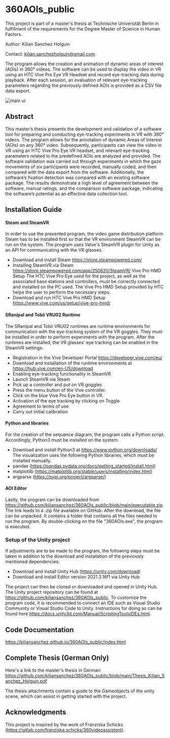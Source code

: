 # 360AOIs_public
This project is part of a master's thesis at Technische Universität Berlin in fulfillment of the requirements for the Degree Master of Science in Human Factors.

Author: Kilian Sanchez Holguin

Contact: kilian.sanchezholguin@gmail.com

The program allows the creation and animation of dynamic areas of interest (AOIs) in 360° videos. The software can be used to display the video in VR using an HTC Vive Pro Eye VR Headset and record eye-tracking data during playback. After each session, an evaluation of relevant eye-tracking parameters regarding the previously defined AOIs is provided as a CSV file data export.

![main ui](https://github.com/kiliansanchez/360AOIs_public/assets/18534327/f4423a5c-5f8e-493e-ae8c-092adfa3c261)

## Abstract
This master’s thesis presents the development and validation of a software tool for preparing
and conducting eye-tracking experiments in VR with 360° videos. The program allows for the annotation of dynamic Areas of Interest (AOIs) on any 360° video. Subsequently, participants can view the video in VR using an HTC Vive Pro Eye VR headset, and relevant eye-tracking parameters related to the predefined AOIs are analyzed and provided. The software validation was carried out through experiments in which the gaze movements of six participants were recorded, manually coded, and then compared with the data export from the software. Additionally, the software’s fixation detection was compared with an existing software package. The results demonstrate a high level of agreement between the software, manual ratings, and the comparison software package, indicating the software’s potential as an effective data collection tool.

## Installation Guide
#### Steam and SteamVR
In order to use the presented program, the video game distribution platform Steam has to be installed first so that the VR environment SteamVR can be run on the system. The program uses Valve's SteamVR plugin for Unity as an API for communicating with the VR glasses.
-	Download and install Steam https://store.steampowered.com/
-	Installing SteamVR via Steam https://store.steampowered.com/app/250820/SteamVR/
Vive Pro HMD Setup
The HTC Vive Pro Eye used for the project, as well as the associated base stations and controllers, must be correctly connected and installed on the PC used. The Vive Pro HMD Setup provided by HTC helps the user to perform the necessary steps.
-	Download and run HTC Vive Pro HMD Setup https://www.vive.com/us/setup/vive-pro-hmd/

#### SRanipal and Tobii VRU02 Runtime
The SRanipal and Tobii VRU02 runtimes are runtime environments for communication with the eye-tracking system of the VR goggles. They must be installed in order to perform experiments with the program. After the runtimes are installed, the VR glasses' eye tracking can be enabled in the SteamVR settings.
-	Registration in the Vive Developer Portal https://developer.vive.com/eu/
-	Download and installation of the runtime environments at https://hub.vive.com/en-US/download
-	Enabling eye-tracking functionality in SteamVR
-	Launch SteamVR via Steam
-	Pick up a controller and put on VR goggles
-	Press the menu button of the Vive controller.
-	Click on the blue Vive Pro Eye button in VR.
-	Activation of the eye tracking by clicking on Toggle
-	Agreement to terms of use
-	Carry out initial calibration
 
#### Python and libraries
For the creation of the sequence diagram, the program calls a Python script. Accordingly, Python3 must be installed on the system.
-	Download and install Python3 at https://www.python.org/downloads/
The visualization uses the following Python libraries, which must be installed manually.
-	pandas (https://pandas.pydata.org/docs/getting_started/install.html)
-	matplotlib (https://matplotlib.org/stable/users/installing/index.html)
-	argparse (https://pypi.org/project/argparse/)

#### AOI Editor
Lastly, the program can be downloaded from https://github.com/kiliansanchez/360AOIs_public/blob/main/executable.zip The link leads to a .zip file available on GitHub. After the download, the file can be unpacked. It contains a folder that contains all the files needed to run the program. By double-clicking on the file "360AOIs.exe", the program is executed.

### Setup of the Unity project
If adjustments are to be made to the program, the following steps must be taken in addition to the download and installation of the previously mentioned dependencies:
-	Download and install Unity Hub (https://unity.com/download)
-	Download and install Editor version 2021.3.16f1 via Unity Hub

The project can then be cloned or downloaded and opened in Unity Hub. The Unity project repository can be found at https://github.com/kiliansanchez/360AOIs_public. To customize the program code, it is recommended to connect an IDE such as Visual Studio Community or Visual Studio Code to Unity. Instructions for doing so can be found here https://docs.unity3d.com/Manual/ScriptingToolsIDEs.html.

## Code Documentation
https://kiliansanchez.github.io/360AOIs_public/index.html

## Complete Thesis (German Only)
Here's a link to the master's thesis in German: https://github.com/kiliansanchez/360AOIs_public/blob/main/Thesis_Kilian_Sanchez_Holguin.pdf

The thesis attachments contain a guide to the Gameobjects of the unity scene, which can assist in getting started with the project.

## Acknowledgments
This project is inspired by the work of Franziska Schicks (https://gitlab.com/franziska.schicks/360videoassistent).
